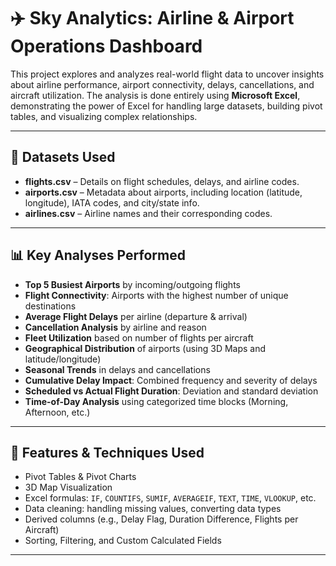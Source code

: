 # ✈️ Sky Analytics: Airline & Airport Operations Dashboard

This project explores and analyzes real-world flight data to uncover insights about airline performance, airport connectivity, delays, cancellations, and aircraft utilization. The analysis is done entirely using **Microsoft Excel**, demonstrating the power of Excel for handling large datasets, building pivot tables, and visualizing complex relationships.

---

## 📂 Datasets Used

- **flights.csv** – Details on flight schedules, delays, and airline codes.
- **airports.csv** – Metadata about airports, including location (latitude, longitude), IATA codes, and city/state info.
- **airlines.csv** – Airline names and their corresponding codes.

---

## 📊 Key Analyses Performed

- **Top 5 Busiest Airports** by incoming/outgoing flights
- **Flight Connectivity**: Airports with the highest number of unique destinations
- **Average Flight Delays** per airline (departure & arrival)
- **Cancellation Analysis** by airline and reason
- **Fleet Utilization** based on number of flights per aircraft
- **Geographical Distribution** of airports (using 3D Maps and latitude/longitude)
- **Seasonal Trends** in delays and cancellations
- **Cumulative Delay Impact**: Combined frequency and severity of delays
- **Scheduled vs Actual Flight Duration**: Deviation and standard deviation
- **Time-of-Day Analysis** using categorized time blocks (Morning, Afternoon, etc.)

---

## 📁 Features & Techniques Used

- Pivot Tables & Pivot Charts  
- 3D Map Visualization  
- Excel formulas: `IF`, `COUNTIFS`, `SUMIF`, `AVERAGEIF`, `TEXT`, `TIME`, `VLOOKUP`, etc.  
- Data cleaning: handling missing values, converting data types  
- Derived columns (e.g., Delay Flag, Duration Difference, Flights per Aircraft)  
- Sorting, Filtering, and Custom Calculated Fields  

---
